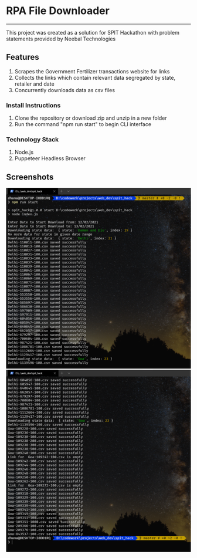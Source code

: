 # RPA File Downloader

---
 
This project was created as a solution for SPIT Hackathon with problem statements provided by Neebal Technologies

## Features

1. Scrapes the Government Fertilizer transactions website for links
2. Collects the links which contain relevant data segregated by state, retailer and date
3. Concurrently downloads data as csv files

### Install Instructions
1. Clone the repository or download zip and unzip in a new folder
2. Run the command "npm run start" to begin CLI interface

### Technology Stack
1. Node.js
2. Puppeteer Headless Browser

## Screenshots

![alt text](https://github.com/djroxx2000/RPA-file-downloader/blob/master/assets/example1.png 'CLI Runner Demo 1')
![alt text](https://github.com/djroxx2000/RPA-file-downloader/blob/master/assets/example2.png 'CLI Runner Demo 2')    